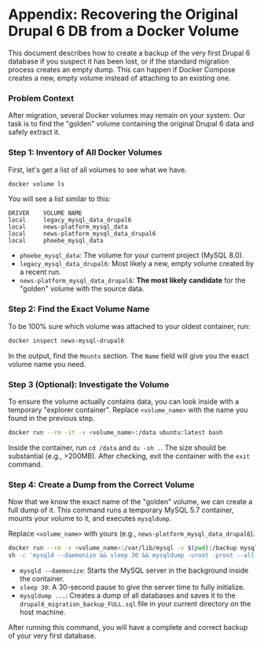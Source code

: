 # Appendix: Recovering the Original Drupal 6 DB from a Docker Volume

This document describes how to create a backup of the very first Drupal 6 database if you suspect it has
been lost, or if the standard migration process creates an empty dump. This can happen if Docker Compose
creates a new, empty volume instead of attaching to an existing one.

### Problem Context

After migration, several Docker volumes may remain on your system. Our task is to find the "golden"
volume containing the original Drupal 6 data and safely extract it.

### Step 1: Inventory of All Docker Volumes

First, let's get a list of all volumes to see what we have.

```bash
docker volume ls
```

You will see a list similar to this:
```
DRIVER    VOLUME NAME
local     legacy_mysql_data_drupal6
local     news-platform_mysql_data
local     news-platform_mysql_data_drupal6
local     phoebe_mysql_data
```

- `phoebe_mysql_data`: The volume for your current project (MySQL 8.0).
- `legacy_mysql_data_drupal6`: Most likely a new, empty volume created by a recent run.
- `news-platform_mysql_data_drupal6`: **The most likely candidate** for the "golden" volume with the source data.

### Step 2: Find the Exact Volume Name

To be 100% sure which volume was attached to your oldest container, run:

```bash
docker inspect news-mysql-drupal6
```

In the output, find the `Mounts` section. The `Name` field will give you the exact volume name you need.

### Step 3 (Optional): Investigate the Volume

To ensure the volume actually contains data, you can look inside with a temporary "explorer container".
Replace `<volume_name>` with the name you found in the previous step.

```bash
docker run --rm -it -v <volume_name>:/data ubuntu:latest bash
```

Inside the container, run `cd /data` and `du -sh .`. The size should be substantial (e.g., >200MB).
After checking, exit the container with the `exit` command.

### Step 4: Create a Dump from the Correct Volume

Now that we know the exact name of the "golden" volume, we can create a full dump of it. This command
runs a temporary MySQL 5.7 container, mounts your volume to it, and executes `mysqldump`.

Replace `<volume_name>` with yours (e.g., `news-platform_mysql_data_drupal6`).

```bash
docker run --rm -v <volume_name>:/var/lib/mysql -v $(pwd):/backup mysql:5.7 \
sh -c 'mysqld --daemonize && sleep 30 && mysqldump -uroot -proot --all-databases > /backup/drupal6_migration_backup_FULL.sql'
```

- `mysqld --daemonize`: Starts the MySQL server in the background inside the container.
- `sleep 30`: A 30-second pause to give the server time to fully initialize.
- `mysqldump ...`: Creates a dump of all databases and saves it to the `drupal6_migration_backup_FULL.sql`
  file in your current directory on the host machine.

After running this command, you will have a complete and correct backup of your very first database.
